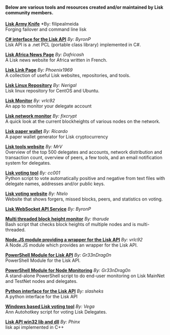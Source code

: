 <h4>Below are various tools and resources created and/or maintained by Lisk community members.</h4>

**<a href="https://github.com/filipealmeida/liskak">Lisk Army Knife</a>** *By:  filipealmeida<br /> Forging failover and command line lisk

**<a href="https://github.com/ByronAP/Lisk-API">C# interface for the Lisk API</a>** *By: ByronP* <br />Lisk API is a .net PCL (portable class library) implemented in C#.

**<a href="https://www.liskafrica.com/">Lisk Africa News Page</a>** *By: Dafricash* <br />A Lisk news website for Africa written in French.

**<a href="http://lisk.linkspage.online/">Lisk Link Page</a>** *By: Phoenix1969* <br />A collection of useful Lisk websites, repositories, and tools.

**<a href="http://liskrepo.io/">Lisk Linux Repository</a>** *By: Nerigal* <br />Lisk linux repository for CentOS and Ubuntu.

**<a href="https://github.com/vrlc92/LiskMonitor">Lisk Monitor</a>** *By: vrlc92* <br />An app to monitor your delegate account

**<a href="http://fix.github.io/lisk-network-monitor/">Lisk network monitor</a>** *By: fixcrypt* <br />A quick look at the current blockheights of various nodes on the network.

**<a href="http://liskpaperwallet.com/">Lisk paper wallet</a>** *By: Ricardo* <br />A paper wallet generator for Lisk cryptocurrency

**<a href="https://lisktools.io/">Lisk tools website</a>** *By: MrV* <br />Overview of the top 500 delegates and accounts, network distribution and transaction count, overview of peers, a few tools, and an email notification system for delegates.

**<a href="https://github.com/simonmorgenthaler/Lisk-autoVote">Lisk voting tool</a>** *By: cc001* <br />Python script to vote automatically positive and negative from text files with delegate names, addresses and/or public keys.

**<a href="http://liskvoting.xyz/">Lisk voting website</a>** *By: Ntelo* <br />Website that shows forgers, missed blocks, peers, and statistics on voting.

**<a href="http://lisksocket.com/">Lisk WebSocket API Service</a>** *By: ByronP*

**<a href="https://github.com/tharude/mt-blockheight">Multi threaded block height monitor</a>** *By: tharude* <br />Bash script that checks block heights of multiple nodes and is multi-threaded.

**<a href="https://github.com/vrlc92/lisk-api">Node.JS module providing a wrapper for the Lisk API</a>** *By: vrlc92* <br />A Node.JS module which provides an wrapper for the Lisk API.

**<a href="https://github.com/Gr33nDrag0n69/PsLisk">PowerShell Module for Lisk API</a>** *By: Gr33nDrag0n* <br />PowerShell Module for the Lisk API.

**<a href="https://github.com/Gr33nDrag0n69/LiskMonitor">PowerShell Module for Node Monitoring</a>** *By: Gr33nDrag0n* <br />A stand-alone PowerShell script to do end-user monitoring on Lisk MainNet and TestNet nodes and delegates.

**<a href="https://github.com/slasheks/lisk-api">Python interface for the Lisk API</a>** *By: slasheks* <br />A python interface for the Lisk API

**<a href="https://github.com/vegahub/votingtool">Windows based Lisk voting tool</a>** *By: Vega* <br />Ann Autohotkey script for voting Lisk Delegates.

**<a href="https://github.com/wyh136/libLiskWin">Lisk API win32 lib and dll</a>** *By: Phinx* <br />lisk api implemented in C++

